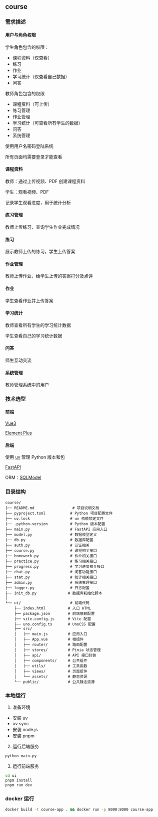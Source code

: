 ## course

### 需求描述

#### 用户与角色权限

学生角色包含的权限：

- 课程资料（仅查看）
- 练习
- 作业
- 学习统计（仅查看自己数据）
- 问答

教师角色包含的权限
- 课程资料（可上传）
- 练习管理
- 作业管理
- 学习统计（可查看所有学生的数据）
- 问答
- 系统管理

使用用户名密码登陆系统

所有页面均需要登录才能查看

#### 课程资料

教师：通过上传视频、PDF 创建课程资料

学生：观看视频、PDF

记录学生观看进度，用于统计分析

#### 练习管理
教师上传练习、查询学生作业完成情况

#### 练习

展示教师上传的练习，学生上传答案

#### 作业管理

教师上传作业，给学生上传的答案打分及点评

#### 作业
学生查看作业并上传答案

#### 学习统计
教师查看所有学生的学习统计数据

学生查看自己的学习统计数据

#### 问答
师生互动交流

#### 系统管理
教师管理系统中的用户


### 技术选型

#### 前端
[Vue3](https://cn.vuejs.org/)

[Element Plus](https://element-plus.org/zh-CN/)

#### 后端
使用 [uv](https://github.com/astral-sh/uv) 管理 Python 版本和包

[FastAPI](https://fastapi.tiangolo.com/zh/)

ORM：[SQLModel](https://sqlmodel.cn/)

### 目录结构
```text
course/
├── README.md                 # 项目说明文档
├── pyproject.toml           # Python 项目配置文件
├── uv.lock                  # uv 依赖锁定文件
├── .python-version          # Python 版本配置
├── main.py                  # FastAPI 应用入口
├── model.py                 # 数据模型定义
├── db.py                    # 数据库配置
├── auth.py                  # 认证相关
├── course.py                # 课程相关接口
├── homework.py              # 作业相关接口
├── practice.py              # 练习相关接口
├── progress.py              # 学习进度相关接口
├── chat.py                  # 问答功能接口
├── stat.py                  # 统计相关接口
├── admin.py                 # 系统管理接口
├── logger.py                # 日志配置
├── init_db.py              # 数据库初始化脚本
│
└── ui/                      # 前端代码
    ├── index.html          # 入口 HTML
    ├── package.json        # 前端依赖配置
    ├── vite.config.js      # Vite 配置
    ├── uno.config.ts       # UnoCSS 配置
    ├── src/
    │   ├── main.js         # 应用入口
    │   ├── App.vue         # 根组件
    │   ├── router/         # 路由配置
    │   ├── stores/         # Pinia 状态管理
    │   ├── api/            # API 接口封装
    │   ├── components/     # 公共组件
    │   ├── utils/          # 工具函数
    │   ├── views/          # 页面组件
    │   └── assets/         # 静态资源
    └── public/             # 公共静态资源
```
### 本地运行
1. 准备环境
- 安装 uv
- uv sync
- 安装 node.js
- 安装 pnpm

2. 运行后端服务
```bash
python main.py
```

3. 运行前端服务
```bash
cd ui
pnpm install
pnpm run dev
```

### docker 运行
```bash
docker build -t course-app . && docker run -p 8000:8000 course-app
```